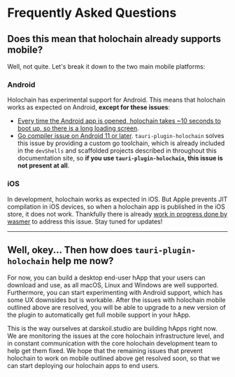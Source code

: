 # Frequently Asked Questions

## Does this mean that holochain already supports mobile?

Well, not quite. Let's break it down to the two main mobile platforms:

### Android

Holochain has experimental support for Android. This means that holochain works as expected on Android, **except for these issues**:

- [Every time the Android app is opened, holochain takes ~10 seconds to boot up, so there is a long loading screen](https://github.com/holochain/holochain/issues/3243).
- [Go compiler issue on Android 11 or later](https://github.com/holochain/tx5/issues/87). `tauri-plugin-holochain` solves this issue by providing a custom go toolchain, which is already included in the `devShells` and scaffolded projects described in throughout this documentation site, so **if you use `tauri-plugin-holochain`, this issue is not present at all**.

### iOS

In development, holochain works as expected in iOS. But Apple prevents JIT compilation in iOS devices, so when a holochain app is published in the iOS store, it does not work. Thankfully there is already [work in progress done by wasmer](https://github.com/wasmerio/wasmer/issues/4486) to address this issue. Stay tuned for updates!

---

## Well, okey... Then how does `tauri-plugin-holochain` help me now?

For now, you can build a desktop end-user hApp that your users can download and use, as all macOS, Linux and Windows are well supported. Furthermore, you can start experimenting with Android support, which has some UX downsides but is workable. After the issues with holochain mobile outlined above are resolved, you will be able to upgrade to a new version of the plugin to automatically get full mobile support in your hApp.

This is the way ourselves at darskoil.studio are building hApps right now. We are monitoring the issues at the core holochain infrastructure level, and in constant communication with the core holochain development team to help get them fixed. We hope that the remaining issues that prevent holochain to work on mobile outlined above get resolved soon, so that we can start deploying our holochain apps to end users.
